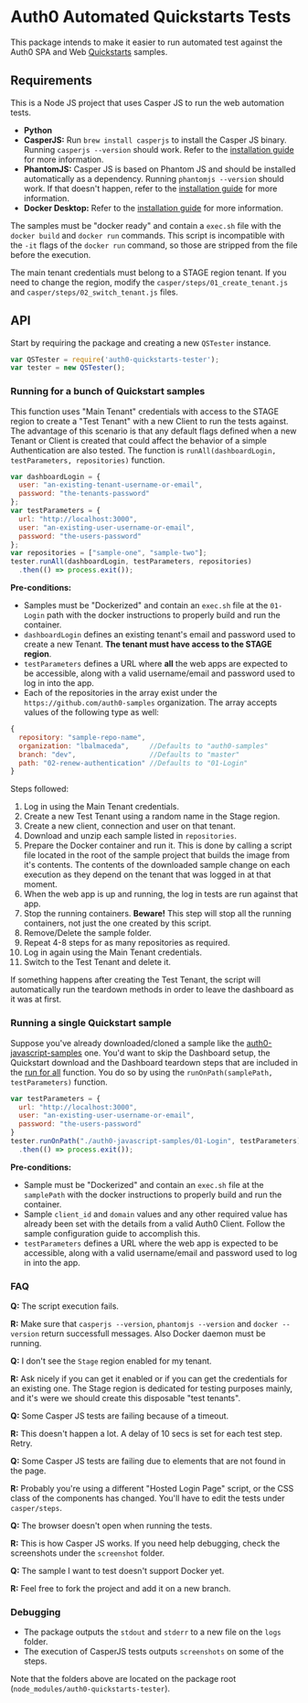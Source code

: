 # Auth0 Automated Quickstarts Tests

This package intends to make it easier to run automated test against the Auth0 SPA and Web [Quickstarts](https://auth0.com/docs/quickstart/) samples.

## Requirements

This is a Node JS project that uses Casper JS to run the web automation tests.

- **Python**
- **CasperJS:** Run `brew install casperjs` to install the Casper JS binary. Running `casperjs --version` should work. Refer to the [installation guide](http://docs.casperjs.org/en/latest/installation.html) for more information.
- **PhantomJS:** Casper JS is based on Phantom JS and should be installed automatically as a dependency. Running `phantomjs --version` should work. If that doesn't happen, refer to the [installation guide](http://phantomjs.org/download.html) for more information.
- **Docker Desktop:** Refer to the [installation guide](https://docs.docker.com/engine/installation/) for more information.


The samples must be "docker ready" and contain a `exec.sh` file with the `docker build` and `docker run` commands. This script is incompatible with the `-it` flags of the `docker run` command, so those are stripped from the file before the execution.

The main tenant credentials must belong to a STAGE region tenant. If you need to change the region, modify the `casper/steps/01_create_tenant.js` and `casper/steps/02_switch_tenant.js` files.

## API
Start by requiring the package and creating a new `QSTester` instance.

```js
var QSTester = require('auth0-quickstarts-tester');
var tester = new QSTester();
```

### Running for a bunch of Quickstart samples

This function uses "Main Tenant" credentials with access to the STAGE region to create a "Test Tenant" with a new Client to run the tests against. The advantage of this scenario is that any default flags defined when a new Tenant or Client is created that could affect the behavior of a simple Authentication are also tested. The function is `runAll(dashboardLogin, testParameters, repositories)` function.

```js
var dashboardLogin = {
  user: "an-existing-tenant-username-or-email",
  password: "the-tenants-password"
};
var testParameters = {
  url: "http://localhost:3000",
  user: "an-existing-user-username-or-email",
  password: "the-users-password"
};
var repositories = ["sample-one", "sample-two"];
tester.runAll(dashboardLogin, testParameters, repositories)
  .then(() => process.exit());
```

**Pre-conditions:**
- Samples must be "Dockerized" and contain an `exec.sh` file at the `01-Login` path with the docker instructions to properly build and run the container.
- `dashboardLogin` defines an existing tenant's email and password used to create a new Tenant. **The tenant must have access to the STAGE region**.
- `testParameters` defines a URL where **all** the web apps are expected to be accessible, along with a valid username/email and password used to log in into the app.
- Each of the repositories in the array exist under the `https://github.com/auth0-samples` organization. The array accepts values of the following type as well:

```js
{
  repository: "sample-repo-name",
  organization: "lbalmaceda",     //Defaults to "auth0-samples"
  branch: "dev",                  //Defaults to "master"
  path: "02-renew-authentication" //Defaults to "01-Login"
}
```


Steps followed:

1. Log in using the Main Tenant credentials.
1. Create a new Test Tenant using a random name in the Stage region.
1. Create a new client, connection and user on that tenant.
1. Download and unzip each sample listed in `repositories`.
1. Prepare the Docker container and run it. This is done by calling a script file located in the root of the sample project that builds the image from it's contents. The contents of the downloaded sample change on each execution as they depend on the tenant that was logged in at that moment.
1. When the web app is up and running, the log in tests are run against that app.
1. Stop the running containers. **Beware!** This step will stop all the running containers, not just the one created by this script.
1. Remove/Delete the sample folder.
1. Repeat 4-8 steps for as many repositories as required.
1. Log in again using the Main Tenant credentials.
1. Switch to the Test Tenant and delete it.

If something happens after creating the Test Tenant, the script will automatically run the teardown methods in order to leave the dashboard as it was at first.


### Running a single Quickstart sample

Suppose you've already downloaded/cloned a sample like the [auth0-javascript-samples](https://github.com/auth0-samples/auth0-javascript-samples/) one. You'd want to skip the Dashboard setup, the Quickstart download and the Dashboard teardown steps that are included in the [run for all](#running-for-a-bunch-of-quickstart-samples) function. You do so by using the `runOnPath(samplePath, testParameters)` function.

```js
var testParameters = {
  url: "http://localhost:3000",
  user: "an-existing-user-username-or-email",
  password: "the-users-password"
}
tester.runOnPath("./auth0-javascript-samples/01-Login", testParameters)
  .then(() => process.exit());
```

**Pre-conditions:**
- Sample must be "Dockerized" and contain an `exec.sh` file at the `samplePath` with the docker instructions to properly build and run the container.
- Sample `client_id` and `domain` values and any other required value has already been set with the details from a valid Auth0 Client. Follow the sample configuration guide to accomplish this.
- `testParameters` defines a URL where the web app is expected to be accessible, along with a valid username/email and password used to log in into the app.


### FAQ

**Q:** The script execution fails.

**R:** Make sure that `casperjs --version`, `phantomjs --version` and `docker --version` return successfull messages. Also Docker daemon must be running.

**Q:** I don't see the `Stage` region enabled for my tenant.

**R:** Ask nicely if you can get it enabled or if you can get the credentials for an existing one. The Stage region is dedicated for testing purposes mainly, and it's were we should create this disposable "test tenants".


**Q:** Some Casper JS tests are failing because of a timeout.

**R:** This doesn't happen a lot. A delay of 10 secs is set for each test step. Retry.


**Q:** Some Casper JS tests are failing due to elements that are not found in the page.

**R:** Probably you're using a different "Hosted Login Page" script, or the CSS class of the components has changed. You'll have to edit the tests under `casper/steps`.


**Q:** The browser doesn't open when running the tests.

**R:** This is how Casper JS works. If you need help debugging, check the screenshots under the `screenshot` folder.


**Q:** The sample I want to test doesn't support Docker yet.

**R:** Feel free to fork the project and add it on a new branch.


### Debugging

- The package outputs the `stdout` and `stderr` to a new file on the `logs` folder.  
- The execution of CasperJS tests outputs `screenshots` on some of the steps.

Note that the folders above are located on the package root (`node_modules/auth0-quickstarts-tester`).
